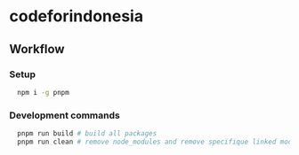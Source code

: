 # codeforindonesia

## Workflow

### Setup
```bash
  npm i -g pnpm
```

### Development commands

```bash
  pnpm run build # build all packages
  pnpm run clean # remove node_modules and remove specifique linked modules
```